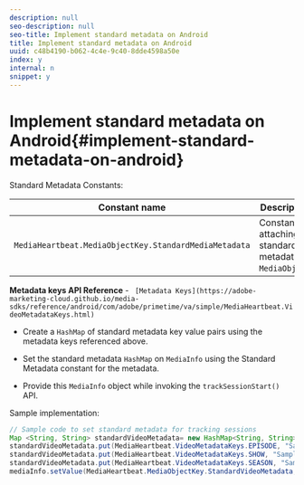 ```yaml
---
description: null
seo-description: null
seo-title: Implement standard metadata on Android
title: Implement standard metadata on Android
uuid: c48b4190-b062-4c4e-9c40-8dde4598a50e
index: y
internal: n
snippet: y
---
```


# Implement standard metadata on Android{#implement-standard-metadata-on-android}

Standard Metadata Constants:  

|  Constant name  | Description  |
|---|---|
|  `MediaHeartbeat.MediaObjectKey.StandardMediaMetadata`  | Constant for attaching standard metadata on `MediaObject`.  |

**Metadata keys API Reference** - ` [Metadata Keys](https://adobe-marketing-cloud.github.io/media-sdks/reference/android/com/adobe/primetime/va/simple/MediaHeartbeat.VideoMetadataKeys.html)`

* Create a `HashMap` of standard metadata key value pairs using the metadata keys referenced above. 
* Set the standard metadata `HashMap` on `MediaInfo` using the Standard Metadata constant for the metadata. 

* Provide this `MediaInfo` object while invoking the `trackSessionStart()` API.

Sample implementation: 

```java
// Sample code to set standard metadata for tracking sessions 
Map <String, String> standardVideoMetadata= new HashMap<String, String>(); 
standardVideoMetadata.put(MediaHeartbeat.VideoMetadataKeys.EPISODE, "Sample Episode"); 
standardVideoMetadata.put(MediaHeartbeat.VideoMetadataKeys.SHOW, "Sample Show"); 
standardVideoMetadata.put(MediaHeartbeat.VideoMetadataKeys.SEASON, "Sample Season"); 
mediaInfo.setValue(MediaHeartbeat.MediaObjectKey.StandardVideoMetadata, standardVideoMetadata);
```

